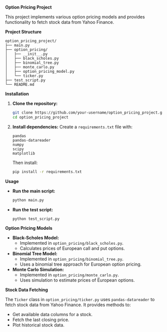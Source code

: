 **Option Pricing Project**

This project implements various option pricing models and provides functionality to fetch stock data from Yahoo Finance.

**Project Structure**

```
option_pricing_project/
├── main.py
├── option_pricing/
│   ├── __init__.py
│   ├── black_scholes.py
│   ├── binomial_tree.py
│   ├── monte_carlo.py
│   ├── option_pricing_model.py
│   └── ticker.py
├── test_script.py
└── README.md
```

**Installation**

1. **Clone the repository:**
   ```bash
   git clone https://github.com/your-username/option_pricing_project.git
   cd option_pricing_project
   ```
2. **Install dependencies:**
   Create a `requirements.txt` file with:
   ```
   pandas
   pandas-datareader
   numpy
   scipy
   matplotlib
   ```
   Then install:
   ```bash
   pip install -r requirements.txt
   ```

**Usage**

* **Run the main script:**
  ```bash
  python main.py
  ```
* **Run the test script:**
  ```bash
  python test_script.py
  ```

**Option Pricing Models**

* **Black-Scholes Model:**
  - Implemented in `option_pricing/black_scholes.py`.
  - Calculates prices of European call and put options.
* **Binomial Tree Model:**
  - Implemented in `option_pricing/binomial_tree.py`.
  - Uses a binomial tree approach for European option pricing.
* **Monte Carlo Simulation:**
  - Implemented in `option_pricing/monte_carlo.py`.
  - Uses simulation to estimate prices of European options.

**Stock Data Fetching**

The `Ticker` class in `option_pricing/ticker.py` uses `pandas-datareader` to fetch stock data from Yahoo Finance. It provides methods to:

- Get available data columns for a stock.
- Fetch the last closing price.
- Plot historical stock data.
